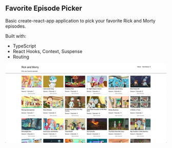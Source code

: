 ## Favorite Episode Picker

Basic create-react-app application to pick your favorite Rick and Morty episodes.

Built with:

- TypeScript
- React Hooks, Context, Suspense
- Routing

![alt text](./extras/screenshot-1.png)
